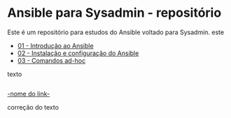 # Ansible para Sysadmin - repositório

Este é um repositório para estudos do Ansible voltado para Sysadmin.
este

- [ 01 - Introdução ao Ansible ](ansible01/ansible01.md)
- [ 02 - Instalação e configuração do Ansible ](ansible02/ansible02.md)
- [ 03 - Comandos ad-hoc ](ansible03/ansible03.md)



texto

```bash

```
[-nome do link-](teste)

correção do texto

